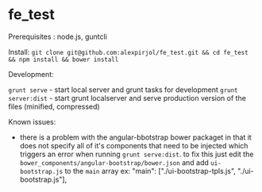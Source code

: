 fe_test
=======
Prerequisites : node.js, guntcli

Install:
`git clone git@github.com:alexpirjol/fe_test.git && cd fe_test && npm install && bower install`

Development:

`grunt serve` - start local server and grunt tasks for development
`grunt server:dist` - start grunt localserver and serve production version of the files (minified, compressed)

Known issues:
- there is a problem with the angular-bbotstrap bower packaget in that it does not specify all of it's components that need to be injected which triggers an error when running `grunt serve:dist`. to fix this just edit the `bower_components/angular-bootstrap/bower.json` and add `ui-bootstrap.js` to the `main` array
ex: "main": ["./ui-bootstrap-tpls.js", "./ui-bootstrap.js"],
